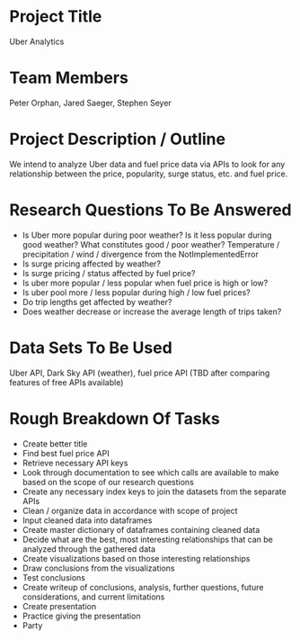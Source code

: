# Project Title
Uber Analytics

# Team Members
Peter Orphan, Jared Saeger, Stephen Seyer

# Project Description / Outline
We intend to analyze Uber data and fuel price data via APIs to look for any relationship between the price, popularity, surge status, etc. and fuel price. 

# Research Questions To Be Answered
- Is Uber more popular during poor weather? Is it less popular during good weather?
    What constitutes good / poor weather? Temperature / precipitation / wind / divergence from the NotImplementedError
- Is surge pricing affected by weather?
- Is surge pricing / status affected by fuel price?
- Is uber more popular / less popular when fuel price is high or low?
- Is uber pool more / less popular during high / low fuel prices?
- Do trip lengths get affected by weather?
- Does weather decrease or increase the average length of trips taken?

# Data Sets To Be Used
Uber API, Dark Sky API (weather), fuel price API (TBD after comparing features of free APIs available)

# Rough Breakdown Of Tasks
- Create better title
- Find best fuel price API
- Retrieve necessary API keys
- Look through documentation to see which calls are available to make based on the scope of our research questions
- Create any necessary index keys to join the datasets from the separate APIs
- Clean / organize data in accordance with scope of project
- Input cleaned data into dataframes
- Create master dictionary of dataframes containing cleaned data
- Decide what are the best, most interesting relationships that can be analyzed through the gathered data
- Create visualizations based on those interesting relationships
- Draw conclusions from the visualizations
- Test conclusions
- Create writeup of conclusions, analysis, further questions, future considerations, and current limitations
- Create presentation
- Practice giving the presentation
- Party